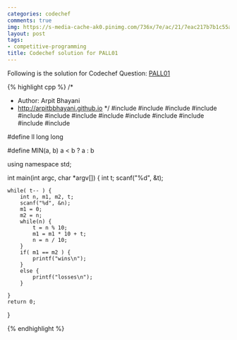 ```yaml
---
categories: codechef
comments: true
img: https://s-media-cache-ak0.pinimg.com/736x/7e/ac/21/7eac217b7b1c55ab7fd56758e4e181be.jpg
layout: post
tags:
- competitive-programming
title: Codechef solution for PALL01
---
```


Following is the solution for Codechef Question: [PALL01](https://www.codechef.com/problems/PALL01)

{% highlight cpp %}
/*
 *  Author: Arpit Bhayani
 *  http://arpitbbhayani.github.io
 */
#include <cmath>
#include <cstdio>
#include <cstdlib>
#include <climits>
#include <deque>
#include <iostream>
#include <list>
#include <limits>
#include <map>
#include <queue>
#include <set>
#include <stack>
#include <vector>

#define ll long long

#define MIN(a, b) a < b ? a : b

using namespace std;

int main(int argc, char *argv[]) {
    int t;
    scanf("%d", &t);

    while( t-- ) {
        int n, m1, m2, t;
        scanf("%d", &n);
        m1 = 0;
        m2 = n;
        while(n) {
            t = n % 10;
            m1 = m1 * 10 + t;
            n = n / 10;
        }
        if( m1 == m2 ) {
            printf("wins\n");
        }
        else {
            printf("losses\n");
        }

    }
    return 0;
}

{% endhighlight %}
